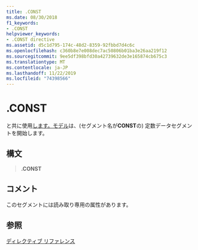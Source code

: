 ```yaml
---
title: .CONST
ms.date: 08/30/2018
f1_keywords:
- .CONST
helpviewer_keywords:
- .CONST directive
ms.assetid: d5c1d795-174c-48d2-8359-92fbbd7d4c6c
ms.openlocfilehash: c360b8e7e008dec7ac50806b01ba3e26aa219f12
ms.sourcegitcommit: 9ee5df398bfd30a42739632de3e165874cb675c3
ms.translationtype: MT
ms.contentlocale: ja-JP
ms.lasthandoff: 11/22/2019
ms.locfileid: "74398566"
---
```

# <a name="const"></a>.CONST

と共に使用[します。モデル](../../assembler/masm/dot-model.md)は、(セグメント名が**CONST**の) 定数データセグメントを開始します。

## <a name="syntax"></a>構文

> **.CONST**

## <a name="remarks"></a>コメント

このセグメントには読み取り専用の属性があります。

## <a name="see-also"></a>参照

[ディレクティブ リファレンス](../../assembler/masm/directives-reference.md)
